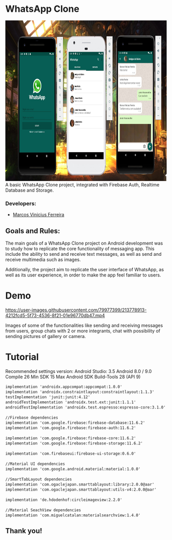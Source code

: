 # WhatsApp Clone
<img src="./demo/whatsapp-clone.jpg" height="500" width="900">
A basic WhatsApp Clone project, integrated with Firebase Auth, Realtime Database and Storage.

### Developers: 
* [Marcos Vinicius Ferreira](https://github.com/marcosnaofazisso) 

## Goals and Rules:
The main goals of a WhatsApp Clone project on Android development was to study how to replicate the core functionality of messaging app. This include the ability to send and receive text messages, as well as send and receive multimedia such as images. 

Additionally, the project aim to replicate the user interface of WhatsApp, as well as its user experience, in order to make the app feel familiar to users. 

# Demo
https://user-images.githubusercontent.com/79977399/213778913-4212fcd5-5f73-4536-8f21-01e96770db47.mp4



Images of some of the functionalities like sending and receiving messages from users, group chats with 2 or more integrants, chat with possibility of sending pictures of gallery or camera.

# Tutorial
Recommended settings version: 
Android Studio: 3.5
Android 8.0 / 9.0
Compile 26
Min SDK 15
Max Android SDK Build-Tools 28 (API 9)


    implementation 'androidx.appcompat:appcompat:1.0.0'
    implementation 'androidx.constraintlayout:constraintlayout:1.1.3'
    testImplementation 'junit:junit:4.12'
    androidTestImplementation 'androidx.test.ext:junit:1.1.1'
    androidTestImplementation 'androidx.test.espresso:espresso-core:3.1.0'

    //Firebase dependencies
    implementation 'com.google.firebase:firebase-database:11.6.2'
    implementation 'com.google.firebase:firebase-auth:11.6.2'

    implementation 'com.google.firebase:firebase-core:11.6.2'
    implementation 'com.google.firebase:firebase-storage:11.6.2'

    implementation 'com.firebaseui:firebase-ui-storage:0.6.0'

    //Material UI dependencies
    implementation 'com.google.android.material:material:1.0.0'

    //SmartTabLayout dependencies
    implementation 'com.ogaclejapan.smarttablayout:library:2.0.0@aar'
    implementation 'com.ogaclejapan.smarttablayout:utils-v4:2.0.0@aar'

    implementation 'de.hdodenhof:circleimageview:2.2.0'

    //Material SeachView dependencies
    implementation 'com.miguelcatalan:materialsearchview:1.4.0'


    


## Thank you!
